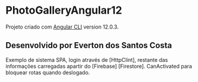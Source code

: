 # PhotoGalleryAngular12

Projeto criado com [Angular CLI](https://github.com/angular/angular-cli) version 12.0.3.

## Desenvolvido por Everton dos Santos Costa

Exemplo de sistema SPA, login através de [HttpClint], restante das informações carregadas apartir do [Firebase] [Firestore].
CanActivated para bloquear rotas quando deslogado.  